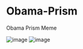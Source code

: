 # Obama-Prism
Obama Prism Meme

![image](https://github.com/kdw7921/Obama-Prism/assets/34418693/8ab9974c-ff75-4501-b48b-dfcf85386103)
![image](https://github.com/kdw7921/Obama-Prism/assets/34418693/41b26c05-1a9b-42fe-b1dd-407e861d07ad)
